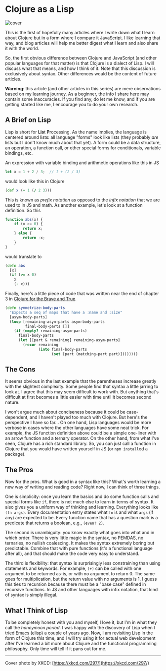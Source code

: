 # Clojure as a Lisp

![cover](https://cdn.hashnode.com/res/hashnode/image/upload/v1690643086067/a3fad9b4-6b54-4cff-be80-56cb05076e14.png?w=1600&h=840&fit=crop&crop=entropy&auto=compress,format&format=webp)

This is the first of hopefully many articles where I write down what I learn about Clojure but in a form where I compare it JavaScript. I like learning that way, and blog articles will help me better digest what I learn and also share it with the world.

So, the first obvious difference between Clojure and JavaScript (and other popular languages for that matter) is that Clojure is a dialect of Lisp. I will discuss what that means, and how I think of it. Note that this discussion is exclusively about syntax. Other differences would be the content of future articles.

**Warning**: this article (and other articles in this series) are mere observations based on my learning journey. As a beginner, the info I share here may contain some inaccuracies. If you find any, do let me know, and if you are getting started like me, I encourage you to do your own research.

## A Brief on Lisp

Lisp is short for **Lis**t **P**rocessing. As the name implies, the language is centered around lists: all language "forms" look like lists (they probably *are* lists but I don't know much about that yet). A form could be a data structure, an operation, a function call, or other special forms for conditionals, variable bindings, etc.

An expression with variable binding and arithmetic operations like this in JS

```javascript
let x = 1 + 2 / 3;  // 1 + (2 / 3)
```

would look like this in Clojure

```clojure
(def x (+ 1 (/ 2 3)))
```

This is known as *prefix notation* as opposed to the *infix notation* that we are used to in JS and math. As another example, let's look at a function definition. So this

```javascript
function abs(x) {
    if (x >= 0) {
        return x;
    } else {
        return -x;
    }
}
```

would translate to

```clojure
(defn abs
  [x]
  (if (>= x 0)
    x
    (- x)))
```

Finally, here's a little piece of code that was written near the end of chapter 3 in [Clojure for the Brave and True](https://www.braveclojure.com/clojure-for-the-brave-and-true).

```clojure
(defn symmetrize-body-parts
  "Expects a seq of maps that have a :name and :size"
  [asym-body-parts]
  (loop [remaining-asym-parts asym-body-parts
         final-body-parts []]
    (if (empty? remaining-asym-parts)
      final-body-parts
      (let [[part & remaining] remaining-asym-parts]
        (recur remaining
               (into final-body-parts
                     (set [part (matching-part part)])))))))
```

## The Cons

It seems obvious in the last example that the parentheses increase greatly with the slightest complexity. Some people find that syntax a little jarring to look at. I agree that this may seem difficult to work with. But anything that's difficult at first becomes a little easier with time until it becomes second nature.

I won't argue much about conciseness because it could be case-dependent, and I haven't played too much with Clojure. But here's the perspective I have so far... On one hand, Lisp languages would be more verbose in cases where the other languages have some neat trick. For example, the JS function definition above could be a simple one-liner with an arrow function and a ternary operator. On the other hand, from what I've seen, Clojure has a rich standard library. So, you can just call a function in Clojure that you would have written yourself in JS (or `npm install`ed a package).

## The Pros

Now for the pros. What is good in a syntax like this? What's worth learning a new way of writing and reading code? Right now, I can think of three things.

One is simplicity: once you learn the basics and do some function calls and special forms like `if`, there is not much else to learn in terms of syntax. It also gives you a uniform way of thinking and learning. Everything looks like `(fn args)`. Every documentation entry states what `fn` is and what `args` (if any) are expected to be. Every function name that has a question mark is a predicate that returns a boolean, e.g., `(even? 2)`.

The second is unambiguity: you know exactly what goes into what and in which order. There is very little magic in the syntax, no PEMDAS, no ternaries, no nullish coalescing. It makes the syntax extremely boring but predictable. Combine that with pure functions (it's a functional language after all), and that should make the code very easy to understand.

The third is flexibility: that syntax is surprisingly less constraining than using statements and keywords. For example, `(+)` can be called with one argument to be returned as-is, or with no argument to return 0. The same goes for multiplication, but the return value with no arguments is 1. I guess this ties to recursion because there must be a "base case" defined in recursive functions. In JS and other languages with infix notation, that kind of syntax is simply illegal.

## What I Think of Lisp

To be completely honest with you and myself, I love it, but I'm in what they call the *honeymoon period*. I was happy with the discovery of Lisp when I tried Emacs (elisp) a couple of years ago. Now, I am revisiting Lisp in the form of Clojure this time, and I will try using it for actual web development after I've learned a bit more about Clojure and the functional programming philosophy. Only time will tell if it pans out for me.

* * *

Cover photo by XKCD: [https://xkcd.com/297/](https://xkcd.com/297/)
